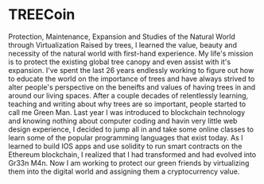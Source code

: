 # TREECoin
Protection, Maintenance, Expansion and Studies of the Natural World through Virtualization
Raised by trees, I learned the value, beauty and necessity of the natural world with first-hand experience. My life's mission is to protect the existing global tree canopy and even assist with it's expansion. I've spent the last 26 years endlessly working to figure out how to educate the world on the importance of trees and have always strived to alter people's perspective on the beneifts and values of having trees in and around our living spaces. After a couple decades of relentlessly learning, teaching and writing about why trees are so important, people started to call me Green Man.
Last year I was introduced to blockchain technology and knowing nothing about computer coding and havin very little web design experience, I decided to jump all in and take some online classes to learn some of the popular programming languages that exist today. As I learned to build IOS apps and use solidity to run smart contracts on the Ethereum blockchain, I realized that I had transformed and had evolved into Gr33n M4n. 
Now I am working to protect our green friends by virtualizing them into the digital world and assigning them a cryptocurrency value.
